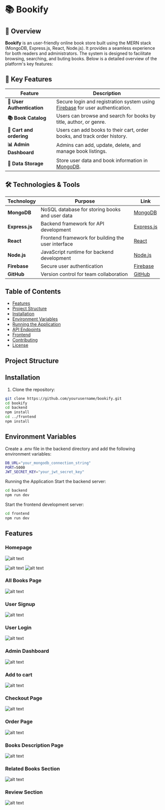 # 📚 Bookify

## 📝 Overview
**Bookify** is an user-friendly online book store built using the MERN stack (MongoDB, Express.js, React, Node.js). It provides a seamless experience for both readers and administrators. The system is designed to facilitate browsing, searching, and buting books. Below is a detailed overview of the platform's key features:

## 🚀 Key Features

| Feature                     | Description                                                                                     |
|-----------------------------|-------------------------------------------------------------------------------------------------|
| **🔐 User Authentication**   | Secure login and registration system using [Firebase](https://firebase.google.com/) for user authentication.      |
| **📚 Book Catalog**          | Users can browse and search for books by title, author, or genre.                              |
| **🛒 Cart and ordering**    | Users can add books to their cart, order books, and track order history.                  |
| **📊 Admin Dashboard**       | Admins can add, update, delete, and manage book listings.                                       |
| **📂 Data Storage**          | Store user data and book information in [MongoDB](https://www.mongodb.com/). 
                     

## 🛠️ Technologies & Tools

| Technology            | Purpose                                      | Link                                               |
|-----------------------|----------------------------------------------|----------------------------------------------------|
| **MongoDB**           | NoSQL database for storing books and user data | [MongoDB](https://www.mongodb.com/)                |
| **Express.js**        | Backend framework for API development        | [Express.js](https://expressjs.com/)               |
| **React**             | Frontend framework for building the user interface | [React](https://reactjs.org/)                     |
| **Node.js**           | JavaScript runtime for backend development    | [Node.js](https://nodejs.org/)                     |
| **Firebase**               | Secure user authentication                   | [Firebase](https://firebase.google.com/)                            |
| **GitHub**            | Version control for team collaboration       | [GitHub](https://github.com/)                     |



## Table of Contents

- [Features](#features)
- [Project Structure](#project-structure)
- [Installation](#installation)
- [Environment Variables](#environment-variables)
- [Running the Application](#running-the-application)
- [API Endpoints](#api-endpoints)
- [Frontend](#frontend)
- [Contributing](#contributing)
- [License](#license)


## Project Structure
## Installation
1. Clone the repository:
```sh
git clone https://github.com/yourusername/bookify.git
cd bookify
cd backend
npm install
cd ../frontend
npm install
```
## Environment Variables
Create a .env file in the backend directory and add the following environment variables:
```sh
DB_URL="your_mongodb_connection_string"
PORT=5000
JWT_SECRET_KEY="your_jwt_secret_key"
```
Running the Application
Start the backend server:
```sh
cd backend
npm run dev
```
Start the frontend development server:
```sh
cd frontend
npm run dev
```
## Features
### Homepage
![alt text](./frontend//src/assets/Readme/HomePage1.JPG)

![alt text](./frontend//src/assets/Readme/HomePage2.JPG)
![alt text](./frontend//src/assets/Readme/HomePage3.JPG)
### All Books Page
![alt text](./frontend//src/assets/Readme/AllBooksPage.JPG)

### User Signup
![alt text](./frontend//src/assets/Readme/Register.JPG)
### User Login
![alt text](./frontend//src/assets/Readme/Login.JPG)
### Admin Dashboard
![alt text](./frontend//src/assets/Readme/dashboardadmin.JPG)
### Add to cart
![alt text](./frontend//src/assets/Readme/AddtoCart.JPG)
### Checkout Page
![alt text](./frontend//src/assets/Readme/CheckoutPage.JPG)
### Order Page
![alt text](./frontend//src/assets/Readme/OrderPage.JPG)
### Books Description Page
![alt text](./frontend//src/assets/Readme/SingleBook.JPG)
### Related Books Section
![alt text](./frontend//src/assets/Readme/RelatedBooks.JPG)
### Review Section
![alt text](./frontend//src/assets/Readme/Review%20System.JPG)
